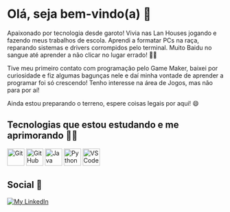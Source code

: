 # Olá, seja bem-vindo(a) 👋

Apaixonado por tecnologia desde garoto! Vivia nas Lan Houses jogando e fazendo meus trabalhos de escola. Aprendi a formatar PCs na raça, reparando sistemas e drivers corrompidos pelo terminal. Muito Baidu no sangue até aprender a não clicar no lugar errado! 👨‍🔬

Tive meu primeiro contato com programação pelo Game Maker, baixei por curiosidade e fiz algumas bagunças nele e daí minha vontade de aprender a programar foi só crescendo! Tenho interesse na área de Jogos, mas não para por aí!

Ainda estou preparando o terreno, espere coisas legais por aqui! 😄

## Tecnologias que estou estudando e me aprimorando 👨‍💻
<div style="display: inline-block">
	<img src="https://cdn.jsdelivr.net/gh/devicons/devicon/icons/git/git-original.svg" alt="Git" width="40" height="40"/>
	<img src="https://cdn.jsdelivr.net/gh/devicons/devicon/icons/github/github-original.svg" alt="GitHub" width="40" height="40"/>
	<img src="https://cdn.jsdelivr.net/gh/devicons/devicon/icons/java/java-original.svg" alt="Java" width="40" height="40"/>
	<img src="https://cdn.jsdelivr.net/gh/devicons/devicon/icons/python/python-original.svg" alt="Python" width="40" height="40"/>
	<img src="https://cdn.jsdelivr.net/gh/devicons/devicon/icons/vscode/vscode-original.svg" alt="VSCode" width="40" height="40"/>
</div>

## Social 💬
<div style="display: inline-block">
	<a href="https://www.linkedin.com/in/gabrielgmbarros">
		<img src="https://img.shields.io/badge/LinkedIn-blue?style=for-the-badge&logo=linkedin&labelColor=blue" alt="My LinkedIn"/>
	</a>
</div>

<!-- 
How did I create my readme? See below!

Images of Technologies
https://devicon.dev/

Images of Social Networks
https://shields.io/category/social
-->
